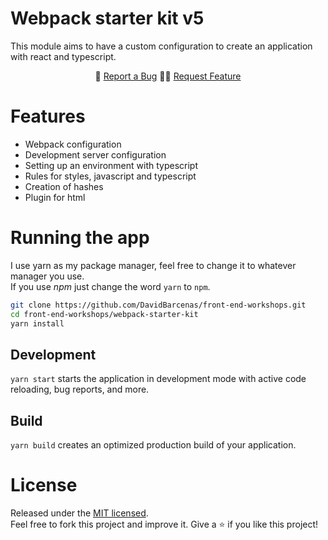 # Webpack starter kit v5

This module aims to have a custom configuration to create an application with react and typescript.

<p align="center">
  🐞 <a href="https://github.com/DavidBarcenas/front-end-workshops/issues">Report a Bug</a> 
  🙋‍♂️ <a href="https://github.com/DavidBarcenas/front-end-workshops/issues">Request Feature</a>
</p>

# Features

- Webpack configuration
- Development server configuration
- Setting up an environment with typescript
- Rules for styles, javascript and typescript
- Creation of hashes
- Plugin for html

# Running the app

I use yarn as my package manager, feel free to change it to whatever manager you use. \
If you use *npm* just change the word `yarn` to `npm`.

```bash
git clone https://github.com/DavidBarcenas/front-end-workshops.git
cd front-end-workshops/webpack-starter-kit
yarn install
```

## Development
`yarn start` starts the application in development mode with active code reloading, bug reports, and more.

## Build
`yarn build` creates an optimized production build of your application.

# License
Released under the  [MIT licensed](LICENSE).\
Feel free to fork this project and improve it. Give a ⭐️ if you like this project!